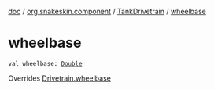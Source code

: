 [doc](../../index.md) / [org.snakeskin.component](../index.md) / [TankDrivetrain](index.md) / [wheelbase](./wheelbase.md)

# wheelbase

`val wheelbase: `[`Double`](https://kotlinlang.org/api/latest/jvm/stdlib/kotlin/-double/index.html)

Overrides [Drivetrain.wheelbase](../-drivetrain/wheelbase.md)

